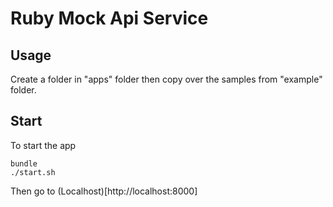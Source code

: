 # Ruby Mock Api Service

## Usage

Create a folder in "apps" folder then copy over the samples from "example" folder.

## Start

To start the app

```shell
bundle
./start.sh
```

Then go to (Localhost)[http://localhost:8000]
